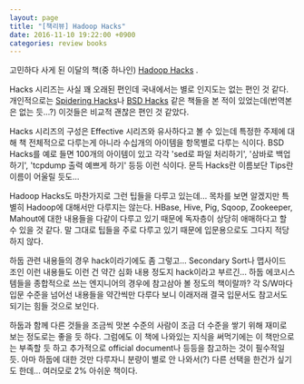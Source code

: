 ```yaml
---
layout: page
title: "[책리뷰] Hadoop Hacks"
date: 2016-11-10 19:22:00 +0900
categories: review books
---
```


고민하다 사게 된 이달의 책(중 하나인) [Hadoop Hacks](http://www.yes24.com/24/Goods/23305683?Acode=101) .

Hacks 시리즈는 사실 꽤 오래된 편인데 국내에서는 별로 인지도는 없는 편인 것 같다. 개인적으로는
[Spidering Hacks](https://www.amazon.com/Spidering-Hacks-Kevin-Hemenway/dp/0596005776/ref=sr_1_1?ie=UTF8&qid=1478849969&sr=8-1&keywords=spidering+hacks)나
[BSD Hacks](https://www.amazon.com/BSD-Hacks-Dru-Lavigne/dp/0596006799/ref=sr_1_1?ie=UTF8&qid=1478850059&sr=8-1&keywords=bsd+hacks)
같은 책들을 본 적이 있었는데(번역본은 없는 듯...?) 이것들은 비교적 괜찮은 편인 것 같았다.

Hacks 시리즈의 구성은 Effective 시리즈와 유사하다고 볼 수 있는데 특정한 주제에 대해 책 전체적으로 다루는게 아니라 수십개의 아이템을 항목별로 다루는 식이다.
BSD Hacks를 예로 들면 100개의 아이템이 있고 각각 'sed로 파일 처리하기', '삼바로 백업하기', 'tcpdump 출력 예쁘게 하기' 등등 이런 식이다.
문득 Hacks란 이름보단 Tips란 이름이 어울릴 듯도...

Hadoop Hacks도 마찬가지로 그런 팁들을 다루고 있는데... 목차를 보면 알겠지만 특별히 Hadoop에 대해서만 다루지는 않는다.
HBase, Hive, Pig, Sqoop, Zookeeper, Mahout에 대한 내용들을 다같이 다루고 있기 때문에 독자층이 상당히 애매하다고 할 수 있을 것 같다.
말 그대로 팁들을 주로 다루고 있기 때문에 입문용으로도 그다지 적당하지 않다.

하둡 관련 내용들의 경우 hack이라기에도 좀 그렇고... Secondary Sort나 맵사이드 조인 이런 내용들도 이런 건 약간 심화 내용 정도지 hack이라고 부르긴...
하둡 에코시스템들을 종합적으로 쓰는 엔지니어의 경우에 참고삼아 볼 정도의 책이랄까?
각 S/W마다 입문 수준을 넘어선 내용들을 약간씩만 다루다 보니 이래저래 결국 입문서도 참고서도 되기는 힘들 것으로 보인다.

하둡과 함께 다른 것들을 조금씩 맛본 수준의 사람이 조금 더 수준을 쌓기 위해 재미로 보는 정도로는 좋을 듯 하다.
그럼에도 이 책에 나와있는 지식을 써먹기에는 이 책만으로는 부족할 듯 하고 추가적으로 official document나 등등을 참고하는 것이 필수적일 듯.
아마 하둡에 대한 것만 다루자니 분량이 별로 안 나와서(?) 다른 선택을 한건가 싶기도 한데...
여러모로 2% 아쉬운 책이다.
